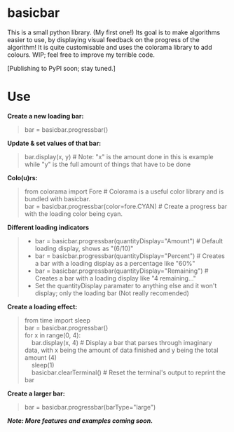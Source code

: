 # basicbar

<p>This is a small python library. (My first one!)
Its goal is to make algorithms easier to use, by
displaying visual feedback on the progress of the
algorithm! It is quite customisable and uses the
colorama library to add colours. WIP; feel free
to improve my terrible code.</p>
[Publishing to PyPI soon; stay tuned.]

# Use

**Create a new loading bar:**

> bar = basicbar.progressbar()

**Update & set values of that bar:**

> bar.display(x, y) # Note: "x" is the amount done in this is example while "y" is the full amount of things that have to be done

**Colo(u)rs:**

> from colorama import Fore # Colorama is a useful color library and is bundled with basicbar.<br>
> bar = basicbar.progressbar(color=fore.CYAN) # Create a progress bar with the loading color being cyan.

**Different loading indicators**

> - bar = basicbar.progressbar(quantityDisplay="Amount") # Default loading display, shows as "(6/10)"
> - bar = basicbar.progressbar(quantityDisplay="Percent") # Creates a bar with a loading display as a percentage like "60%"
> - bar = basicbar.progressbar(quantityDisplay="Remaining") # Creates a bar with a loading display like "4 remaining..."
> - Set the quantityDisplay paramater to anything else and it won't display; only the loading bar (Not really recomended)

**Create a loading effect:**

> from time import sleep<br>
> bar = basicbar.progressbar()<br>
> for x in range(0, 4):<br>
> &nbsp;&nbsp;&nbsp;&nbsp;bar.display(x, 4) # Display a bar that parses through imaginary data, with x being the amount of data finished and y being the total amount (4)<br>
> &nbsp;&nbsp;&nbsp;&nbsp;sleep(1)<br>
> &nbsp;&nbsp;&nbsp;&nbsp;basicbar.clearTerminal() # Reset the terminal's output to reprint the bar

**Create a larger bar:**
> bar = basicbar.progressbar(barType="large")

***Note: More features and examples coming soon.***
